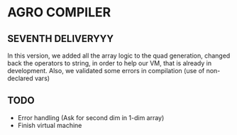 # AGRO COMPILER

## SEVENTH DELIVERYYY

In this version, we added all the array logic to the quad generation, changed back the operators to string, in order to help our VM, that is
already in development.
Also, we validated some errors in compilation (use of non-declared vars)



## TODO
* Error handling (Ask for second dim in 1-dim array)
* Finish virtual machine